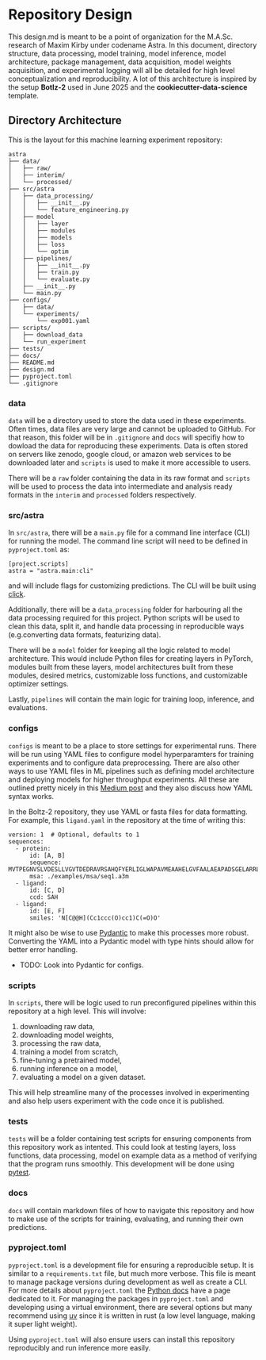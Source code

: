 # Repository Design
This design.md is meant to be a point of organization for the M.A.Sc. research of Maxim Kirby under codename Astra. In this document, directory structure, data processing, model training, model inference, model architecture, package management, data acquisition, model weights acquisition, and experimental logging will all be detailed for high level conceptualization and reproducibility. A lot of this architecture is inspired by the setup **Botlz-2** used in June 2025 and the **cookiecutter-data-science** template.

## Directory Architecture
This is the layout for this machine learning experiment repository:

```
astra
├── data/
│   ├── raw/
│   ├── interim/
│   └── processed/
├── src/astra
│   ├── data_processing/
│   │   ├── __init__.py
│   │   └── feature_engineering.py
│   ├── model
│   │   ├── layer
│   │   ├── modules
│   │   ├── models
│   │   ├── loss
│   │   └── optim
│   ├── pipelines/
│   │   ├── __init__.py
│   │   ├── train.py
│   │   └── evaluate.py
│   ├── __init__.py
│   └── main.py
├── configs/
│   ├── data/
│   └── experiments/
│       └── exp001.yaml
├── scripts/
│   ├── download_data
│   └── run_experiment
├── tests/
├── docs/
├── README.md
├── design.md
├── pyproject.toml
└── .gitignore
```

### data
`data` will be a directory used to store the data used in these experiments. Often times, data files are very large and cannot be uploaded to GitHub. For that reason, this folder will be in `.gitignore` and `docs` will specifiy how to dowload the data for reproducing these experiments. Data is often stored on servers like zenodo, google cloud, or amazon web services to be downloaded later and `scripts` is used to make it more accessible to users. 

There will be a `raw` folder containing the data in its raw format and `scripts` will be used to process the data into intermediate and analysis ready formats in the `interim` and `processed` folders respectively.

### src/astra
In `src/astra`, there will be a `main.py` file for a command line interface (CLI) for running the model. The command line script will need to be defined in `pyproject.toml` as: 
```
[project.scripts]
astra = "astra.main:cli"
```
and will include flags for customizing predictions. The CLI will be built using <a href=https://click.palletsprojects.com/en/stable/>click</a>.

Additionally, there will be a `data_processing` folder for harbouring all the data processing required for this project. Python scripts will be used to clean this data, split it, and handle data processing in reproducible ways (e.g.converting data formats, featurizing data).

There will be a `model` folder for keeping all the logic related to model architecture. This would include Python files for creating layers in PyTorch, modules built from these layers, model architectures built from these modules, desired metrics, customizable loss functions, and customizable optimizer settings.

Lastly, `pipelines` will contain the main logic for training loop, inference, and evaluations.

### configs
`configs` is meant to be a place to store settings for experimental runs. There will be run using YAML files to configure model hyperparamters for training experiments and to configure data preprocessing. There are also other ways to use YAML files in ML pipelines such as defining model architecture and deploying models for higher throughput experiments. All these are outlined pretty nicely in this <a href=https://rumn.medium.com/simplifying-machine-learning-workflow-with-yaml-files-e146cb3d481a>Medium post</a> and they also discuss how YAML syntax works.

In the Boltz-2 repository, they use YAML or fasta files for data formatting. For example, this `ligand.yaml` in the repository at the time of writing this:
```
version: 1  # Optional, defaults to 1
sequences:
  - protein:
      id: [A, B]
      sequence: MVTPEGNVSLVDESLLVGVTDEDRAVRSAHQFYERLIGLWAPAVMEAAHELGVFAALAEAPADSGELARRLDCDARAMRVLLDALYAYDVIDRIHDTNGFRYLLSAEARECLLPGTLFSLVGKFMHDINVAWPAWRNLAEVVRHGARDTSGAESPNGIAQEDYESLVGGINFWAPPIVTTLSRKLRASGRSGDATASVLDVGCGTGLYSQLLLREFPRWTATGLDVERIATLANAQALRLGVEERFATRAGDFWRGGWGTGYDLVLFANIFHLQTPASAVRLMRHAAACLAPDGLVAVVDQIVDADREPKTPQDRFALLFAASMTNTGGGDAYTFQEYEEWFTAAGLQRIETLDTPMHRILLARRATEPSAVPEGQASENLYFQ
      msa: ./examples/msa/seq1.a3m
  - ligand:
      id: [C, D]
      ccd: SAH
  - ligand:
      id: [E, F]
      smiles: 'N[C@@H](Cc1ccc(O)cc1)C(=O)O'
```
It might also be wise to use <a href=https://docs.pydantic.dev/latest/>Pydantic</a> to make this processes more robust. Converting the YAML into a Pydantic model with type hints should allow for better error handling. 
- TODO: Look into Pydantic for configs.

### scripts
In `scripts`, there will be logic used to run preconfigured pipelines within this repository at a high level. This will involve:
1. downloading raw data, 
2. downloading model weights, 
3. processing the raw data, 
4. training a model from scratch, 
5. fine-tuning a pretrained model, 
6. running inference on a model, 
7. evaluating a model on a given dataset. 

This will help streamline many of the processes involved in experimenting and also help users experiment with the code once it is published.

### tests
`tests` will be a folder containing test scripts for ensuring components from this repository work as intented. This could look at testing layers, loss functions, data processing, model on example data as a method of verifying that the program runs smoothly. This development will be done using <a href=https://docs.pytest.org/en/7.1.x/contents.html>pytest</a>.

### docs
`docs` will contain markdown files of how to navigate this repository and how to make use of the scripts for training, evaluating, and running their own predictions.

### pyproject.toml
`pyproject.toml` is a development file for ensuring a reproducible setup. It is similar to a `requirements.txt` file, but much more verbose. This file is meant to manage package versions during development as well as create a CLI. For more details about `pyproject.toml` the <a href=https://packaging.python.org/en/latest/guides/writing-pyproject-toml/>Python docs</a> have a page dedicated to it. For managing the packages in `pyproject.toml` and developing using a virtual environment, there are several options but many recommend using <a href=https://docs.astral.sh/uv/>uv</a> since it is written in rust (a low level language, making it super light weight).

Using `pyproject.toml` will also ensure users can install this repository reproducibly and run inference more easily.

## 